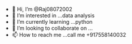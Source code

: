 - 👋 Hi, I’m @Raj08072002
- 👀 I’m interested in ...data analysis
- 🌱 I’m currently learning ...python
- 💞️ I’m looking to collaborate on ...
- 📫 How to reach me ...call me +917558140032

<!---
Raj08072002/Raj08072002 is a ✨ special ✨ repository because its `README.md` (this file) appears on your GitHub profile.
You can click the Preview link to take a look at your changes.
--->
